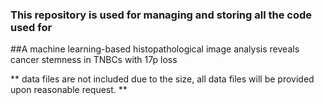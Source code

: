 ### This repository is used for managing and storing all the code used for
##A machine learning-based histopathological image analysis reveals cancer stemness in TNBCs with 17p loss

** data files are not included due to the size, all data files will be provided upon reasonable request. **